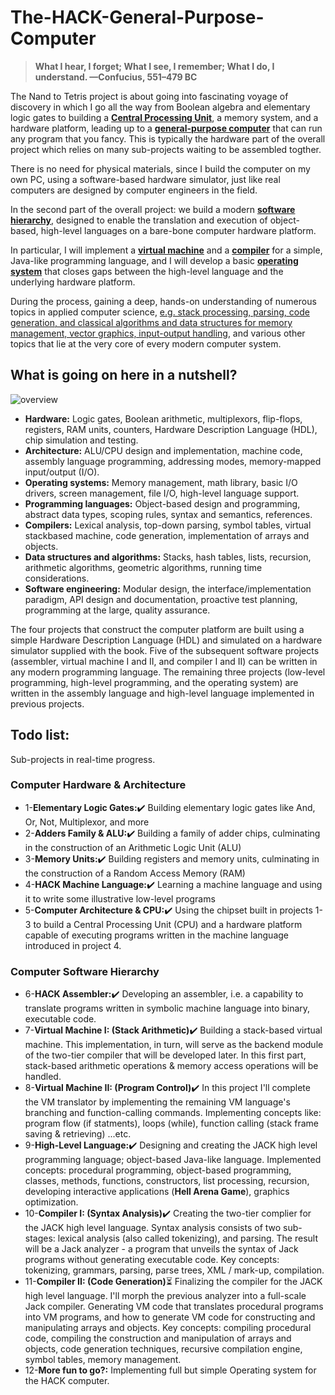 # The-HACK-General-Purpose-Computer

> **What I hear, I forget; What I see, I remember; What I do, I understand.
—Confucius, 551–479 BC**

The Nand to Tetris project is about going into fascinating voyage of discovery in which I go all the way from Boolean algebra and elementary logic gates to building a <ins>**Central Processing Unit**</ins>, a memory system, and a hardware platform, leading up to a <ins>****general-purpose computer****</ins> that can run any program that you fancy.
This is typically the hardware part of the overall project which relies on many sub-projects waiting to be assembled togther. 

There is no need for physical materials, since I build the computer on my own PC, using a software-based hardware simulator, just like real computers are designed by computer engineers in the field.

In the second part of the overall project: we build a modern <ins>**software hierarchy**</ins>, designed to enable the translation and execution of object-based, high-level languages on a bare-bone computer hardware platform.

In particular, I will implement a <ins>**virtual machine**</ins> and a <ins>**compiler**</ins> for a simple, Java-like programming language, and I will develop a basic <ins>**operating system**</ins> that closes gaps between the high-level language and the underlying hardware platform.

During the process, gaining a deep, hands-on understanding of numerous topics in applied computer science, <ins>e.g. stack processing, parsing, code generation, and classical algorithms and data structures for memory management, vector graphics, input-output handling</ins>, and various other topics that lie at the very core of every modern computer system.

## What is going on here in a nutshell?

![overview](https://user-images.githubusercontent.com/33065305/77091388-25d62180-6a11-11ea-841e-331e6df59f40.png)
* **Hardware:** Logic gates, Boolean arithmetic, multiplexors, flip-flops, registers,
RAM units, counters, Hardware Description Language (HDL), chip simulation and
testing.
* **Architecture:** ALU/CPU design and implementation, machine code, assembly
language programming, addressing modes, memory-mapped input/output (I/O).
* **Operating systems:** Memory management, math library, basic I/O drivers,
screen management, file I/O, high-level language support.
* **Programming languages:** Object-based design and programming, abstract data
types, scoping rules, syntax and semantics, references.
* **Compilers:** Lexical analysis, top-down parsing, symbol tables, virtual stackbased
machine, code generation, implementation of arrays and objects.
* **Data structures and algorithms:** Stacks, hash tables, lists, recursion, arithmetic
algorithms, geometric algorithms, running time considerations.
* **Software engineering:** Modular design, the interface/implementation paradigm,
API design and documentation, proactive test planning, programming at the large,
quality assurance.

The four projects that construct the computer platform
are built using a simple Hardware Description Language (HDL) and simulated on a
hardware simulator supplied with the book. Five of the subsequent software projects (assembler, virtual machine I and II, and compiler I and II) can be written in any
modern programming language. The remaining three projects (low-level programming,
high-level programming, and the operating system) are written in the assembly
language and high-level language implemented in previous projects.

## Todo list:
Sub-projects in real-time progress.
### Computer Hardware & Architecture
* 1-**Elementary Logic Gates:**:heavy_check_mark: Building elementary logic gates like And, Or, Not, Multiplexor, and more 
* 2-**Adders Family & ALU:**:heavy_check_mark: Building a family of adder chips, culminating in the construction of an Arithmetic Logic Unit (ALU)  
* 3-**Memory Units:**:heavy_check_mark: Building registers and memory units, culminating in the construction of a Random Access Memory (RAM)  
* 4-**HACK Machine Language:**:heavy_check_mark: Learning a machine language and using it to write some illustrative low-level programs 
* 5-**Computer Architecture & CPU:**:heavy_check_mark: Using the chipset built in projects 1-3 to build a Central Processing Unit (CPU) and a hardware platform capable of executing programs written in the machine language introduced in project 4.
### Computer Software Hierarchy
* 6-**HACK Assembler:**:heavy_check_mark: Developing an assembler, i.e. a capability to translate programs written in symbolic machine language into binary, executable code.
* 7-**Virtual Machine I: (Stack Arithmetic)**:heavy_check_mark: Building a stack-based virtual machine. This implementation, in turn, will serve as the backend module of the two-tier compiler that will be developed later. In this first part, stack-based arithmetic operations & memory access operations will be handled.
* 8-**Virtual Machine II: (Program Control)**:heavy_check_mark:  In this project I'll complete the VM translator by implementing the remaining VM language's branching and function-calling commands. Implementing concepts like: program flow (if statments), loops (while), function calling (stack frame saving & retrieving) ...etc.
* 9-**High-Level Language:**:heavy_check_mark: Designing and creating the JACK high level programming language; object-based Java-like language. Implemented concepts: procedural programming, object-based programming, classes, methods, functions, constructors, list processing, recursion, developing interactive applications (**Hell Arena Game**), graphics optimization.
* 10-**Compiler I: (Syntax Analysis)**:heavy_check_mark: Creating the two-tier complier for the JACK high level language. Syntax analysis consists of two sub-stages: lexical analysis (also called tokenizing), and parsing. The result will be a Jack analyzer - a program that unveils the syntax of Jack programs without generating executable code. Key concepts: tokenizing, grammars, parsing, parse trees, XML / mark-up, compilation.
* 11-**Compiler II: (Code Generation)**:hourglass_flowing_sand: Finalizing the compiler for the JACK high level language. I'll morph the previous analyzer into a full-scale Jack compiler. Generating VM code that translates procedural programs into VM programs, and how to generate VM code for constructing and manipulating arrays and objects. Key concepts: compiling procedural code, compiling the construction and manipulation of arrays and objects, code generation techniques, recursive compilation engine, symbol tables, memory management.
* 12-**More fun to go?:** Implementing full but simple Operating system for the HACK computer.

